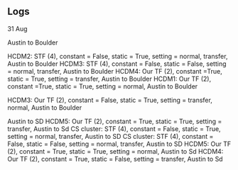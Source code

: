 Logs
----


31 Aug

Austin to Boulder

HCDM2: STF (4), constant = False, static = True, setting = normal, transfer, Austin to Boulder
HCDM3: STF (4), constant = False, static = False, setting = normal, transfer, Austin to Boulder
HCDM4: Our TF (2), constant =True, static = True, setting = transfer, Austin to Boulder
HCDM1: Our TF (2), constant =True, static = True, setting = normal, Austin to Boulder

HCDM3: Our TF (2), constant = False, static = True, setting = transfer, normal, Austin to Boulder



Austin to SD
HCDM5: Our TF (2), constant = True, static = True, setting = transfer, Austin to Sd
CS cluster: STF (4), constant = False, static = True, setting = normal, transfer, Austin to SD
CS cluster: STF (4), constant = False, static = False, setting = normal, transfer, Austin to SD
HCDM5: Our TF (2), constant = True, static = True, setting = normal, Austin to Sd
HCDM4: Our TF (2), constant = True, static = False, setting = transfer, Austin to Sd



